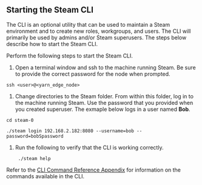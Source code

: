 ## <a name="startcli"></a>Starting the Steam CLI

The CLI is an optional utility that can be used to maintain a Steam environment and to create new roles, workgroups, and users. The CLI will primarily be used by admins and/or Steam superusers. The steps below describe how to start the Steam CLI. 

Perform the following steps to start the Steam CLI.

1. Open a terminal window and ssh to the machine running Steam. Be sure to provide the correct password for the node when prompted. 

 ```ssh <user>@<yarn_edge_node>```

1. Change directories to the Steam folder. From within this folder, log in to the machine running Steam. Use the password that you provided when you created superuser. The exmaple below logs in a user named **Bob**.

 ```cd steam-0```
 
 ```./steam login 192.168.2.182:8080 --username=bob --password=bobSpassword```

1. Run the following to verify that the CLI is working correctly.

		./steam help
		
Refer to the [CLI Command Reference Appendix](CLIAppendix.md) for information on the commands available in the CLI.
